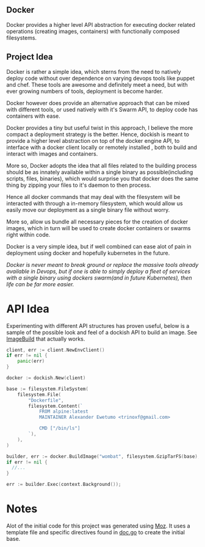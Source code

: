Docker
-----------
Docker provides a higher level API abstraction for executing docker related operations (creating images, containers) with functionally composed filesystems.

## Project Idea
Docker is rather a simple idea, which sterns from the need to natively deploy code without over dependence on varying devops tools like puppet and chef. These tools are awesome and definitely meet a need, but with ever growing numbers of tools, deployment is become harder.  

Docker however does provide an alternative approach that can be mixed with different tools, or used natively with it's Swarm API, to deploy code has containers with ease.

Docker provides a tiny but useful twist in this approach, I believe the more compact a deployment strategy is the better. Hence, dockish is meant to provide a higher level abstraction on top of the docker engine API, to interface with a docker client locally or remotely installed
, both to build and interact with images and containers.

More so, Docker adopts the idea that all files related to the building process should be as innately available within a single binary as possible(including scripts, files, binaries), which would surprise you that docker does the same thing by zipping your files to it's daemon to then process.

Hence all docker commands that may deal with the filesystem will be interacted with through a in-memory filesystem, which would allow us easily move our deployment as a single binary file without worry.

More so, allow us bundle all necessary pieces for the creation of docker images, which in turn will be used to create docker containers or swarms right within code.

Docker is a very simple idea, but if well combined can ease alot of pain in deployment using docker and hopefully kubernetes in the future.

*Docker is never meant to break ground or replace the massive tools already available in Devops, but if one is able to simply deploy a fleet of services with a single binary using dockers swarm(and in future Kubernetes), then life can be far more easier.*

# API Idea
Experimenting with different API structures has proven useful, below is a sample of the possible look and feel of a dockish API to build an image. See [ImageBuild](./example/imagebuild) that actually works.

```go
client, err := client.NewEnvClient()
if err != nil {
	panic(err)
}

docker := dockish.New(client)

base := filesystem.FileSystem(
	filesystem.File(
		"Dockerfile",
		filesystem.Content(`
			FROM alpine:latest
			MAINTAINER Alexander Ewetumo <trinoxf@gmail.com>

			CMD ["/bin/ls"]
		`),
	),
)

builder, err := docker.BuildImage("wombat", filesystem.GzipTarFS(base), nil)
if err != nil {
  //...
}

err := builder.Exec(context.Background());
```


# Notes
Alot of the initial code for this project was generated using [Moz](https://github.com/influx6/moz).
It uses a template file and specific directives found in [doc.go](./doc.go) to create the initial base.
